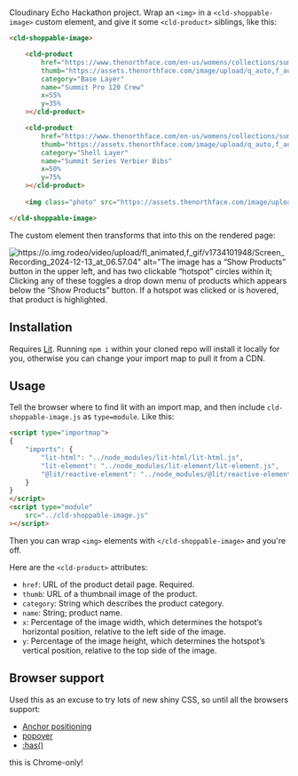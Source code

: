 # <cld-shoppable-image>

Cloudinary Echo Hackathon project. Wrap an `<img>` in a `<cld-shoppable-image>` custom element, and give it some `<cld-product>` siblings, like this:

```html
<cld-shoppable-image>

	<cld-product
		href="https://www.thenorthface.com/en-us/womens/collections/summit-series-c324773/womens-summit-series-pro-120-crew-pNF0A880A"
		thumb="https://assets.thenorthface.com/image/upload/q_auto,f_auto/v1725637817/summit-pro-120-crew"
		category="Base Layer"
		name="Summit Pro 120 Crew"
		x=55%
		y=35%
	></cld-product>

	<cld-product
		href="https://www.thenorthface.com/en-us/womens/collections/summit-series-c324773/womens-summit-series-verbier-gore-tex-bibs-pNF0A880D"
		thumb="https://assets.thenorthface.com/image/upload/q_auto,f_auto/v1725637819/summit-series-goretex-bibs"
		category="Shell Layer"
		name="Summit Series Verbier Bibs"
		x=50%
		y=75%
	></cld-product>
	
	<img class="photo" src="https://assets.thenorthface.com/image/upload/q_auto,f_auto/v1725637803/ss-baselayer-image-t-d-xl" alt="A man sitting at the entrance of an orange tent on a snowy day, either donning or removing his backpack. He is wearing a black base layer on top, and some thick black snowpants." />

</cld-shoppable-image>
```

The custom element then transforms that into this on the rendered page: 

![https://o.img.rodeo/video/upload/fl_animated,f_gif/v1734101948/Screen_Recording_2024-12-13_at_06.57.04" alt="The image has a “Show Products” button in the upper left, and has two clickable “hotspot” circles within it; Clicking any of these toggles a drop down menu of products which appears below the “Show Products” button. If a hotspot was clicked or is hovered, that product is highlighted.](https://o.img.rodeo/video/upload/fl_animated,f_gif/v1734101948/Screen_Recording_2024-12-13_at_06.57.04)

## Installation

Requires [Lit](https://lit.dev). Running `npm i` within your cloned repo will install it locally for you, otherwise you can change your import map to pull it from a CDN.

## Usage

Tell the browser where to find lit with an import map, and then include `cld-shoppable-image.js` as `type=module`. Like this:

```html
<script type="importmap">
{
	"imports": {
		"lit-html": "../node_modules/lit-html/lit-html.js",
		"lit-element": "../node_modules/lit-element/lit-element.js",
		"@lit/reactive-element": "../node_modules/@lit/reactive-element/reactive-element.js"
	}
}
</script>
<script type="module"
	src="../cld-shoppable-image.js"
></script>
```

Then you can wrap `<img>` elements with `</cld-shoppable-image>` and you're off.

Here are the `<cld-product>` attributes:

- `href`: URL of the product detail page. Required.
- `thumb`: URL of a thumbnail image of the product.
- `category`: String which describes the product category.
- `name`: String; product name.
- `x`: Percentage of the image width, which determines the hotspot’s horizontal position, relative to the left side of the image.
- `y`: Percentage of the image height, which determines the hotspot’s vertical position, relative to the top side of the image.

## Browser support

Used this as an excuse to try lots of new shiny CSS, so until all the browsers support:

- [Anchor positioning](https://caniuse.com/css-anchor-positioning)
- [popover](https://caniuse.com/mdn-api_htmlelement_popover)
- [:has()](https://caniuse.com/css-has)

this is Chrome-only!

